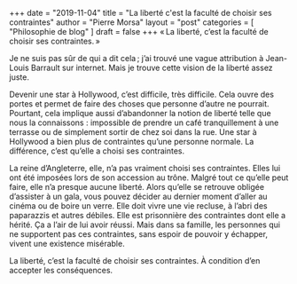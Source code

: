 +++
date       = "2019-11-04"
title      = "La liberté c'est la faculté de choisir ses contraintes"
author     = "Pierre Morsa"
layout     = "post"
categories = [ "Philosophie de blog" ]
draft      = false
+++
« La liberté, c’est la faculté de choisir ses contraintes. »

Je ne suis pas sûr de qui a dit cela ; j’ai trouvé une vague attribution à Jean-Louis Barrault sur internet. Mais je trouve cette vision de la liberté assez juste.

Devenir une star à Hollywood, c’est difficile, très difficile. Cela ouvre des portes et permet de faire des choses que personne d’autre ne pourrait. Pourtant, cela implique aussi d’abandonner la notion de liberté telle que nous la connaissons : impossible de prendre un café tranquillement à une terrasse ou de simplement sortir de chez soi dans la rue. Une star à Hollywood a bien plus de contraintes qu’une personne normale. La différence, c’est qu’elle a choisi ses contraintes.

La reine d’Angleterre, elle, n’a pas vraiment choisi ses contraintes. Elles lui ont été imposées lors de son accession au trône. Malgré tout ce qu’elle peut faire, elle n’a presque aucune liberté. Alors qu’elle se retrouve obligée d’assister à un gala, vous pouvez décider au dernier moment d’aller au cinéma ou de boire un verre. Elle doit vivre une vie recluse, à l’abri des paparazzis et autres débiles. Elle est prisonnière des contraintes dont elle a hérité. Ça a l’air de lui avoir réussi. Mais dans sa famille, les personnes qui ne supportent pas ces contraintes, sans espoir de pouvoir y échapper, vivent une existence misérable.

La liberté, c’est la faculté de choisir ses contraintes. À condition d’en accepter les conséquences.